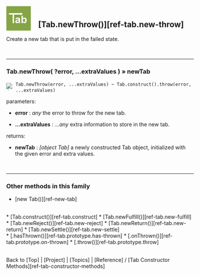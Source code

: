 <a name="top" ></a>

<img src="../img/tab-logo128.png" alt="Tab logo" align="left" style="float:left; margin-top:-22px;" height="66" /><img src="../img/1x1.png" align="left" style="float:left;" height="44" width="20" />
## [Tab.newThrow()][ref-tab.new-throw]

Create a new tab that is put in the failed state.

<br />

---
### Tab.newThrow( ?error, ...extraValues ) » newTab

<img class="emoji" title=":bulb:" alt=":bulb:" src="https://github.global.ssl.fastly.net/images/icons/emoji/bulb.png" height="20" width="20" align="left" style="float:left; margin-top:5px;"><img src="../img/1x1.png" align="left" style="float:left;" height="10" width="5" />

````
Tab.newThrow(error, ...extraValues) ~ Tab.construct().throw(error, ...extraValues)
````

parameters:
*   **error** : *any*
    the error to throw for the new tab.

*   **...extraValues** : *...any*
    extra information to store in the new tab.

returns:
*   **newTab** : *[object Tab]*
    a newly constructed Tab object, initialized with the given error and extra values.

<br />

---
### Other methods in this family

*   [new Tab()][ref-new-tab]
<br />
*   [Tab.construct()][ref-tab.construct]
*   [Tab.newFulfill()][ref-tab.new-fulfill]
*   [Tab.newReject()][ref-tab.new-reject]
*   [Tab.newReturn()][ref-tab.new-return]
*   [Tab.newSettle()][ref-tab.new-settle]
<br />
*   [.hasThrown()][ref-tab.prototype.has-thrown]
*   [.onThrown()][ref-tab.prototype.on-thrown]
*   [.throw()][ref-tab.prototype.throw]



<br /> Back to [Top] | [Project] | [Topics] | [Reference] / [Tab Constructor Methods][ref-tab-constructor-methods] <br />
